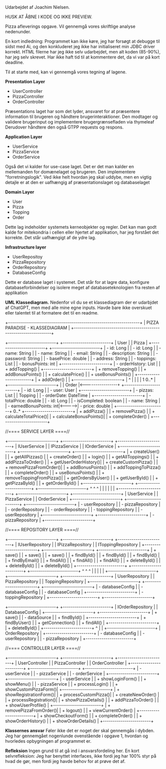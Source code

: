 Udarbejdet af Joachim Nielsen.

HUSK AT ÅBNE I KODE OG IKKE PREVIEW.

Pizza afleverings opgave. Vil gennemgå vores skriftlige analyse nedenunder.

En kort indledning:
Programmet kan ikke køre, jeg har forsøgt at debugge til sidst med Ai, og den konkluderet jeg ikke har initialiseret min JDBC driver korrekt. HTML filerne har jeg ikke selv udarbejdet, men alt koden (85-90%), har jeg selv skrevet.
Har ikke haft tid til at kommentere det, da vi var på kort deadline. 

Til at starte med, kan vi gennemgå vores tegning af lagene.

**Presentation Layer**
- UserController
- PizzaController
- OrderController

Præsentations laget har som det lyder, ansvaret for at præsentere information til brugeren og håndtere brugerinteraktioner. Den modtager og validere brugerinput og implementere brugergrænsefladen via thymeleaf
Derudover håndtere den også GTPP requests og respons.

**Application Layer**
- UserService
- PizzaService
- OrderService

Også det vi kalder for use-case laget. Det er det man kalder en mellemanden for domænelaget og brugeren. Den implementere "forretningslogik".
Ved ikke helt hvordan jeg skal uddybe, men en vigtig detajle er at den er uafhængig af præsentationslaget og databaselaget

**Domain Layer**
- User
- Pizza
- Topping
- Order

Dette lag indeholder systemets kerneobjekter og regler. Det kan man godt kalde for mitekondria i cellen eller hjertet af applikation, har jeg forstået det korrekte. Det står uafhængigt af de ydre lag.

**Infrastructure layer**
- UserRepositoy
- PizzaRepository
- OrderRepository
- DatabaseConfig

Dette er database laget i systemet. Det står for at lagre data, konfigure databaseforbindelser og isolere meget af databaseteknologien fra resten af applikation


**UML Klassediagram.**
Nedenfor vil du se et klassediagram der er udarbjdet af ChatGPT, men med alle mine egne inputs. Havde bare ikke overskuet eller talentet til at formatere det til en readme.

+------------------------------------------------------------------+
|                    PIZZA PARADISE - KLASSEDIAGRAM                |
+------------------------------------------------------------------+

+------------------------+       +------------------------+
|        User            |       |        Pizza           |
+------------------------+       +------------------------+
| - id: Long             |       | - id: Long             |
| - name: String         |       | - name: String         |
| - email: String        |       | - description: String  |
| - password: String     |       | - basePrice: double    |
| - address: String      |       | - toppings: List       |
| - bonusPoints: int     |       +------------------------+
| - orderHistory: List   |       | + addTopping()         |
+------------------------+       | + removeTopping()      |
| + addBonusPoints()     |       | + calculatePrice()     |
| + useBonusPoints()     |       +------------------------+
| + addOrder()           |                 |
+------------------------+                 |
           ^                               |
           |                               |
           | 1                        0..* |
+------------------------+                 |
|        Order           |<----------------+
+------------------------+
| - id: Long             |
| - user: User           |       +------------------------+
| - pizzas: List         |       |       Topping         |
| - orderDate: DateTime  |       +------------------------+
| - totalPrice: double   |       | - id: Long             |
| - isCompleted: boolean |       | - name: String         |
| - earnedBonusPoints: int|<----->| - price: double       |
+------------------------+  0..*  +------------------------+
| + addPizza()           |
| + removePizza()        |
| + calculateTotalPrice()|
| + calculateBonusPoints()|
| + completeOrder()      |
+------------------------+

//==== SERVICE LAYER ====//

+------------------------+       +------------------------+       +------------------------+
|     IUserService       |       |    IPizzaService      |       |    IOrderService      |
+------------------------+       +------------------------+       +------------------------+
| + createUser()         |       | + getAllPizzas()      |       | + createOrder()       |
| + login()              |       | + getAllToppings()    |       | + addPizzaToOrder()   |
| + getUserOrderHistory()|       | + createCustomPizza() |       | + removePizzaFromOrder()|
| + addBonusPoints()     |       | + addToppingToPizza() |       | + completeOrder()     |
| + useBonusPoints()     |       | + removeToppingFromPizza()|   | + getOrdersByUser()   |
| + getUserById()        |       | + getPizzaById()      |       | + getOrderById()      |
+------------------------+       +------------------------+       +------------------------+
           ^                              ^                               ^
           |                              |                               |
           |                              |                               |
+------------------------+       +------------------------+       +------------------------+
|     UserService        |       |     PizzaService      |       |     OrderService      |
+------------------------+       +------------------------+       +------------------------+
| - userRepository       |       | - pizzaRepository     |       | - orderRepository     |
| - orderRepository      |       | - toppingRepository   |       | - userRepository      |
+------------------------+       +------------------------+       | - pizzaRepository     |
                                                                 +------------------------+

//==== REPOSITORY LAYER ====//

+------------------------+       +------------------------+       +------------------------+
|   IUserRepository      |       |   IPizzaRepository    |       |  IToppingRepository   |
+------------------------+       +------------------------+       +------------------------+
| + save()               |       | + save()              |       | + save()              |
| + findById()           |       | + findById()          |       | + findById()          |
| + findByEmail()        |       | + findAll()           |       | + findAll()           |
| + findAll()            |       | + deleteById()        |       | + deleteById()        |
| + deleteById()         |       +------------------------+       +------------------------+
+------------------------+                ^                               ^
           ^                              |                               |
           |                              |                               |
+------------------------+       +------------------------+       +------------------------+
|    UserRepository      |       |    PizzaRepository    |       |   ToppingRepository   |
+------------------------+       +------------------------+       +------------------------+
| - databaseConfig       |       | - databaseConfig      |       | - databaseConfig      |
+------------------------+       | - toppingRepository   |       +------------------------+
                                 +------------------------+

+------------------------+       +------------------------+
|   IOrderRepository     |       |    DatabaseConfig     |
+------------------------+       +------------------------+
| + save()               |       | - dataSource          |
| + findById()           |       +------------------------+
| + findByUser()         |       | + getConnection()     |
| + findAll()            |       +------------------------+
| + deleteById()         |
+------------------------+
           ^
           |
           |
+------------------------+
|    OrderRepository     |
+------------------------+
| - databaseConfig       |
| - userRepository       |
| - pizzaRepository      |
+------------------------+

//==== CONTROLLER LAYER ====//

+------------------------+       +------------------------+       +------------------------+
|    UserController      |       |    PizzaController    |       |    OrderController    |
+------------------------+       +------------------------+       +------------------------+
| - userService          |       | - pizzaService        |       | - orderService        |
+------------------------+       +------------------------+       | - userService         |
| + showLoginForm()      |       | + showMenu()          |       | - pizzaService        |
| + processLogin()       |       | + showCustomPizzaForm()|      +------------------------+
| + showRegistrationForm()|      | + processCustomPizza()|       | + createNewOrder()    |
| + processRegistration()|       | + showPizzaDetails()  |       | + addPizzaToOrder()   |
| + showUserProfile()    |       +------------------------+       | + removePizzaFromOrder()|
| + logout()             |                                        | + viewCurrentOrder()  |
+------------------------+                                        | + showCheckoutForm()  |
                                                                 | + completeOrder()     |
                                                                 | + showOrderHistory()  |
                                                                 | + showOrderDetails()  |
                                                                 +------------------------+


**Klassernes ansvar**
Føler ikke det er noget der skal gennemgås i dybden. Jeg har gennemgået nogenlunde ovenstående i opgave 1, hvordan og hvorledes opbygningen af programmet er.

**Refleksion**
Ingen grund til at gå ind i ansvarsfordeling her.
En kort selvrefleksion: Jeg har benyttet interfaces, ikke fordi jeg har 100% styr på hvad de gør, men fordi jeg havde behov for at prøve det af.

